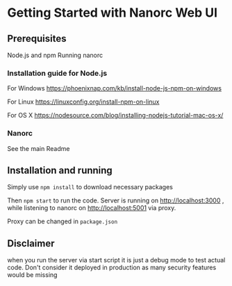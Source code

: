 # Getting Started with Nanorc Web UI



## Prerequisites

Node.js and npm
Running nanorc

### Installation guide for Node.js


For Windows
https://phoenixnap.com/kb/install-node-js-npm-on-windows

For Linux
https://linuxconfig.org/install-npm-on-linux

For OS X
https://nodesource.com/blog/installing-nodejs-tutorial-mac-os-x/

### Nanorc

See the main Readme

## Installation and running

Simply use `npm install` to download necessary packages

Then `npm start` to run the code. Server is running on [http://localhost:3000](http://localhost:3000) , while listening to nanorc on [http://localhost:5001](http://localhost:5001) via proxy.

Proxy can be changed in `package.json`

## Disclaimer

when you run the server via start script it is just a debug mode to test actual code. Don't consider it deployed in production as many security features would be missing
